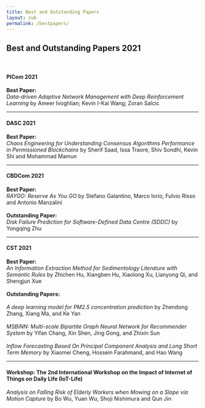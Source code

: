 ```yaml
---
title: Best and Outstanding Papers
layout: sub
permalink: /bestpapers/
---
```


<h2>Best and Outstanding Papers 2021</h2>
<br/>
<h4>PICom 2021</h4>
<b>Best Paper:</b>
<br/><i>Data-driven Adaptive Network Management with Deep Reinforcement Learning</i>
by Ameer Ivoghlian; Kevin I-Kai Wang; Zoran Salcic
<hr/>
<h4>DASC 2021</h4>
<b>Best Paper:</b>
<br/><i>Chaos Engineering for Understanding Consensus Algorithms Performance in Permissioned Blockchains</i> 
by Sherif Saad, Issa Traore, Shiv Sondhi, Kevin Shi and Mohammad Mamun
 
<hr>
<h4>CBDCom 2021 </h4>
<b>Best Paper:</b>
<br/><i>RAYGO: Reserve As You GO</i> by Stefano Galantino, Marco Iorio, Fulvio Risso and Antonio Manzalini
<br/><br/><b>Outstanding Paper:</b>
<br/><i>Disk Failure Prediction for Software-Defined Data Centre (SDDC)</i> by Yongqing Zhu
 
<hr/>
<h4>CST 2021</h4>
<b>Best Paper:</b>
<br/>
 <i>An Information Extraction Method for Sedimentology Literature with Semantic Rules</i>
by Zhichen Hu, Xiangben Hu, Xiaolong Xu, Lianyong Qi, and Shengjun Xue
<br/><br/>
<b>Outstanding Papers:</b>
<br/>
<br/><i>A deep learning model for PM2.5 concentration prediction</i>
by Zhendong Zhang, Xiang Ma, and Ke Yan
<br/><br/>
<i>MSBiNN: Multi-scale Bipartite Graph Neural Network for Recommender System</i>
by Yifan Chang, Xin Shen, Jing Gong, and Zhixin Sun
<br/><br/>
 <i>Inflow Forecasting Based On Principal Component Analysis and Long Short Term Memory</i>
by Xiaomei Cheng, Hossein Farahmand, and Hao Wang
<hr/>

<h4>Workshop: The 2nd International Workshop on the Impact of Internet of Things on Daily Life (IoT-Life)</h4>
<i>Analysis on Falling Risk of Elderly Workers when Mowing on a Slope via Motion Capture</i>
by Bo Wu, Yuan Wu, Shoji Nishimura and Qun Jin


